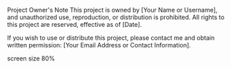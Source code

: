 Project Owner's Note
This project is owned by [Your Name or Username], and unauthorized use, reproduction, or distribution is prohibited. All rights to this project are reserved, effective as of [Date].

If you wish to use or distribute this project, please contact me and obtain written permission: [Your Email Address or Contact Information].

screen size 80%
